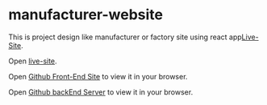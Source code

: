 # manufacturer-website

This is project design like manufacturer or factory site using react app[Live-Site](https://black.com).



Open [live-site](https://black.com/).

Open [Github Front-End Site](https://github.com/programming-hero-web-course1/manufacturer-website-client-side-Cihsan) to view it in your browser.


Open [Github backEnd Server](https://github.com/programming-hero-web-course1/manufacturer-website-server-side-Cihsan) to view it in your browser.

